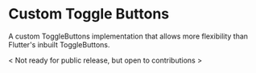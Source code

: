 # Custom Toggle Buttons
A custom ToggleButtons implementation that allows more flexibility than Flutter's inbuilt ToggleButtons.

< Not ready for public release, but open to contributions >

[//]: # (Problems: Overflow when high number of options. Fix: Extra buttons wrap automatically)
[//]: # (Set background color of unselected buttons)
